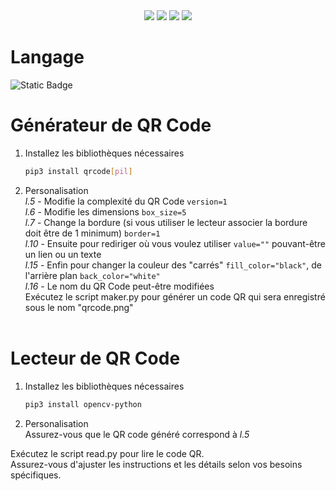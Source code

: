 <div align="center">
  <a href="#"><img src="https://img.shields.io/github/followers/papillonlut?label=Followers&style=flat&link=%23"/></a>
  <a href="https://www.buymeacoffee.com/papillonlut"><img src="https://img.shields.io/badge/%E3%85%A4-Buy_Me_Coffee-yellow?logo=buymeacoffee&link=https%3A%2F%2Fwww.buymeacoffee.com%2Fpapillonlut"/></a>
  <a href="#"><img src="https://img.shields.io/github/stars/papillonlut/QRCode?style=flat&label=%E2%AD%90%20Stars&color=yellow&link=%23"/></a>
  <a href="#"><img src="https://img.shields.io/badge/Made_with-%F0%9F%92%96-black?labelColor=%23ff007f&link=%23"/></a>
</div>

# Langage
<div align="left">
  <img alt="Static Badge" src="https://img.shields.io/badge/Python-blue?style=flat&logo=python&logoColor=yellow">
</div>

# Générateur de QR Code<br>
1. Installez les bibliothèques nécessaires<br>
    ```bash
    pip3 install qrcode[pil]
2. Personalisation<br>
    _l.5_ - Modifie la complexité du QR Code ```version=1```<br>
    _l.6_ - Modifie les dimensions ```box_size=5```<br>
    _l.7_ - Change la bordure (si vous utiliser le lecteur associer la bordure doit être de 1 minimum) ```border=1```<br>
    _l.10_ - Ensuite pour rediriger où vous voulez utiliser ```value=""``` pouvant-être un lien ou un texte<br>
    _l.15_ - Enfin pour changer la couleur des "carrés" ```fill_color="black"```, de l'arrière plan ```back_color="white"```<br>
    _l.16_ - Le nom du QR Code peut-être modifiées<br>
Exécutez le script maker.py pour générer un code QR qui sera enregistré sous le nom "qrcode.png"<br><br>
# Lecteur de QR Code
1. Installez les bibliothèques nécessaires<br>
    ```bash
    pip3 install opencv-python
    
2. Personalisation<br>
    Assurez-vous que le QR code généré correspond à _l.5_<br>

Exécutez le script read.py pour lire le code QR.<br>
Assurez-vous d'ajuster les instructions et les détails selon vos besoins spécifiques.
